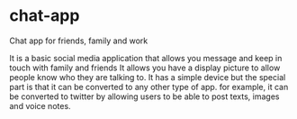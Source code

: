 # chat-app
Chat app for friends, family and work

It is a basic social media application that allows you message
and keep in touch with family and friends
It allows you have a display picture to allow
people know who they are talking to.
It has a simple device but the special part 
is that it can be converted to any
other type of app. for example, 
it can be converted to twitter by allowing users
to be able to post texts, images and 
voice notes. 
